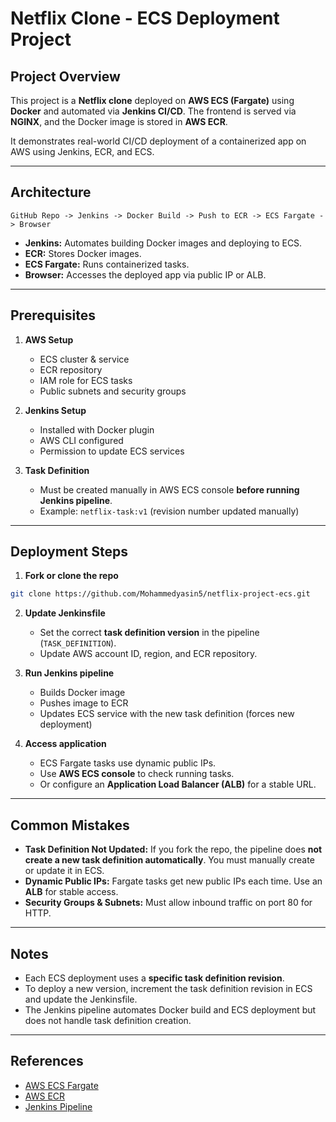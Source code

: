 # Netflix Clone - ECS Deployment Project

## Project Overview

This project is a **Netflix clone** deployed on **AWS ECS (Fargate)** using **Docker** and automated via **Jenkins CI/CD**. The frontend is served via **NGINX**, and the Docker image is stored in **AWS ECR**.

It demonstrates real-world CI/CD deployment of a containerized app on AWS using Jenkins, ECR, and ECS.

---

## Architecture

```
GitHub Repo -> Jenkins -> Docker Build -> Push to ECR -> ECS Fargate -> Browser
```

* **Jenkins:** Automates building Docker images and deploying to ECS.
* **ECR:** Stores Docker images.
* **ECS Fargate:** Runs containerized tasks.
* **Browser:** Accesses the deployed app via public IP or ALB.

---

## Prerequisites

1. **AWS Setup**

   * ECS cluster & service
   * ECR repository
   * IAM role for ECS tasks
   * Public subnets and security groups

2. **Jenkins Setup**

   * Installed with Docker plugin
   * AWS CLI configured
   * Permission to update ECS services

3. **Task Definition**

   * Must be created manually in AWS ECS console **before running Jenkins pipeline**.
   * Example: `netflix-task:v1` (revision number updated manually)

---

## Deployment Steps

1. **Fork or clone the repo**

```bash
git clone https://github.com/Mohammedyasin5/netflix-project-ecs.git
```

2. **Update Jenkinsfile**

   * Set the correct **task definition version** in the pipeline (`TASK_DEFINITION`).
   * Update AWS account ID, region, and ECR repository.

3. **Run Jenkins pipeline**

   * Builds Docker image
   * Pushes image to ECR
   * Updates ECS service with the new task definition (forces new deployment)

4. **Access application**

   * ECS Fargate tasks use dynamic public IPs.
   * Use **AWS ECS console** to check running tasks.
   * Or configure an **Application Load Balancer (ALB)** for a stable URL.

---

## Common Mistakes

* **Task Definition Not Updated:** If you fork the repo, the pipeline does **not create a new task definition automatically**. You must manually create or update it in ECS.
* **Dynamic Public IPs:** Fargate tasks get new public IPs each time. Use an **ALB** for stable access.
* **Security Groups & Subnets:** Must allow inbound traffic on port 80 for HTTP.

---

## Notes

* Each ECS deployment uses a **specific task definition revision**.
* To deploy a new version, increment the task definition revision in ECS and update the Jenkinsfile.
* The Jenkins pipeline automates Docker build and ECS deployment but does not handle task definition creation.

---

## References

* [AWS ECS Fargate](https://docs.aws.amazon.com/ecs/latest/userguide/what-is-fargate.html)
* [AWS ECR](https://docs.aws.amazon.com/ecr/)
* [Jenkins Pipeline](https://www.jenkins.io/doc/book/pipeline/)
